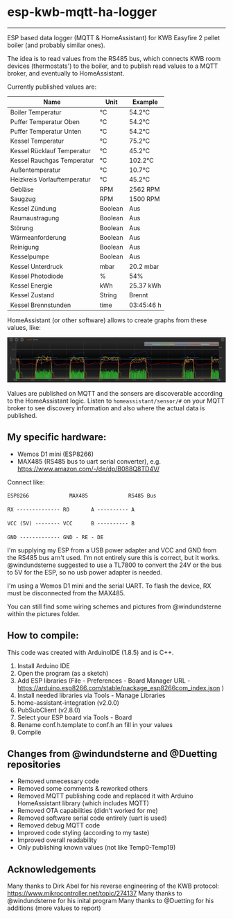 # esp-kwb-mqtt-ha-logger
---

ESP based data logger (MQTT & HomeAssistant) for KWB Easyfire 2 pellet boiler (and probably similar ones).

The idea is to read values from the RS485 bus, which connects KWB room devices (thermostats') to the boiler, and to publish read values to a MQTT broker, and eventually to HomeAssistant.

Currently published values are:

| Name                        | Unit        | Example |
|--------------               |-----------  |------------|
| Boiler Temperatur           | °C          | 54.2°C |
| Puffer Temperatur Oben      | °C          | 54.2°C |
| Puffer Temperatur Unten     | °C          | 54.2°C |
| Kessel Temperatur           | °C          | 75.2°C |
| Kessel Rücklauf Temperatur  | °C          | 45.2°C |
| Kessel Rauchgas Temperatur  | °C          | 102.2°C |
| Außentemperatur             | °C          | 10.7°C |
| Heizkreis Vorlauftemperatur | °C          | 45.2°C |
| Gebläse                     | RPM         | 2562 RPM |
| Saugzug                     | RPM         | 1500 RPM |
| Kessel Zündung              | Boolean     | Aus |
| Raumaustragung              | Boolean     | Aus |
| Störung                     | Boolean     | Aus |
| Wärmeanforderung            | Boolean     | Aus |
| Reinigung                   | Boolean     | Aus |
| Kesselpumpe                 | Boolean     | Aus |
| Kessel Unterdruck           | mbar        | 20.2 mbar |
| Kessel Photodiode           | %           | 54% |
| Kessel Energie              | kWh         | 25.37 kWh |
| Kessel Zustand              | String      | Brennt |
| Kessel Brennstunden         | time         | 03:45:46 h |

HomeAssistant (or other software) allows to create graphs from these values, like:

![ftuigraph.png](./pictures/ftuigraph.png)

Values are published on MQTT and the sonsers are discoverable according to the HomeAssistant logic. Listen to `homeassistant/sensor/#` on your MQTT broker to see discovery information and also where the actual data is published.

## My specific hardware:

* Wemos D1 mini (ESP8266)
* MAX485 (RS485 bus to uart serial converter), e.g. https://www.amazon.com/-/de/dp/B088Q8TD4V/

Connect like:
```
ESP8266             MAX485             RS485 Bus

RX -------------- RO       A ---------- A

VCC (5V) -------- VCC      B ---------- B

GND ------------- GND - RE - DE
```

I'm supplying my ESP from a USB power adapter and VCC and GND from the RS485 bus arn't used. I'm not entirely sure this is correct, but it works. @windundsterne suggested to use a TL7800 to convert the 24V or the bus to 5V for the ESP, so no usb power adapter is needed.

I'm using a Wemos D1 mini and the serial UART. To flash the device, RX must be disconnected from the MAX485.

You can still find some wiring schemes and pictures from @windundsterne within the pictures folder.

## How to compile:

This code was created with ArduinoIDE (1.8.5) and is C++.

1. Install Arduino IDE
2. Open the program (as a sketch)
3. Add ESP libraries (File - Preferences - Board Manager URL - https://arduino.esp8266.com/stable/package_esp8266com_index.json )
4. Install needed libraries via Tools - Manage Libraries
  1. home-assistant-integration (v2.0.0)
  2. PubSubClient (v2.8.0)
5. Select your ESP board via Tools - Board
6. Rename conf.h.template to conf.h an fill in your values
6. Compile

## Changes from @windundsterne and @Duetting repositories

* Removed unnecessary code
* Removed some comments & reworked others
* Removed MQTT publishing code and replaced it with Arduino HomeAssistant library (which includes MQTT)
* Removed OTA capabilities (didn't worked for me)
* Removed software serial code entirely (uart is used)
* Removed debug MQTT code
* Improved code styling (according to my taste)
* Improved overall readability
* Only publishing known values (not like Temp0-Temp19)

## Acknowledgements

Many thanks to Dirk Abel for his reverse engineering of the KWB protocol: https://www.mikrocontroller.net/topic/274137
Many thanks to @windundsterne for his inital program
Many thanks to @Duetting for his additions (more values to report)
